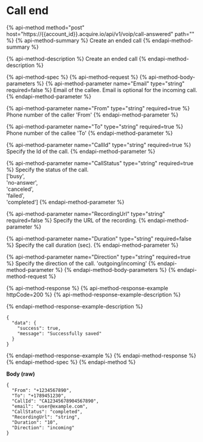 # Call end

{% api-method method="post" host="https://{{account\_id}}.acquire.io/api/v1/voip/call-answered" path="" %}
{% api-method-summary %}
Create an ended call
{% endapi-method-summary %}

{% api-method-description %}
Create an ended call
{% endapi-method-description %}

{% api-method-spec %}
{% api-method-request %}
{% api-method-body-parameters %}
{% api-method-parameter name="Email" type="string" required=false %}
Email of the callee. Email is optional for the incoming call.
{% endapi-method-parameter %}

{% api-method-parameter name="From" type="string" required=true %}
Phone number of the caller 'From'
{% endapi-method-parameter %}

{% api-method-parameter name="To" type="string" required=true %}
Phone number of the callee 'To'
{% endapi-method-parameter %}

{% api-method-parameter name="CallId" type="string" required=true %}
Specify the Id of the call.
{% endapi-method-parameter %}

{% api-method-parameter name="CallStatus" type="string" required=true %}
Specify the status of the call.   
\['busy',  
'no-answer',  
'canceled',  
'failed',  
'completed'\]
{% endapi-method-parameter %}

{% api-method-parameter name="RecordingUrl" type="string" required=false %}
Specify the URL of the recording.
{% endapi-method-parameter %}

{% api-method-parameter name="Duration" type="string" required=false %}
Specify the call duration \(sec\). 
{% endapi-method-parameter %}

{% api-method-parameter name="Direction" type="string" required=true %}
Specify the direction of the call. 'outgoing/incoming'
{% endapi-method-parameter %}
{% endapi-method-body-parameters %}
{% endapi-method-request %}

{% api-method-response %}
{% api-method-response-example httpCode=200 %}
{% api-method-response-example-description %}

{% endapi-method-response-example-description %}

```
{
  "data": {
    "success": true,
    "message": "Successfully saved"
  }
}
```
{% endapi-method-response-example %}
{% endapi-method-response %}
{% endapi-method-spec %}
{% endapi-method %}

**Body \(raw\)**

```text
{
  "From": "+1234567890",
  "To": "+1789451230",
  "CallId": "CA12345678904567890",
  "email": "user@example.com",
  "CallStatus": "completed",
  "RecordingUrl": "string",
  "Duration": "10",
  "Direction": "incoming"
}
```

